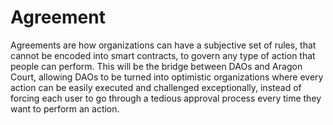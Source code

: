 # Agreement

Agreements are how organizations can have a subjective set of rules, that cannot be encoded into smart contracts, to govern any type of action 
that people can perform. This will be the bridge between DAOs and Aragon Court, allowing DAOs to be turned into optimistic organizations where 
every action can be easily executed and challenged exceptionally, instead of forcing each user to go through a tedious approval process every 
time they want to perform an action.
